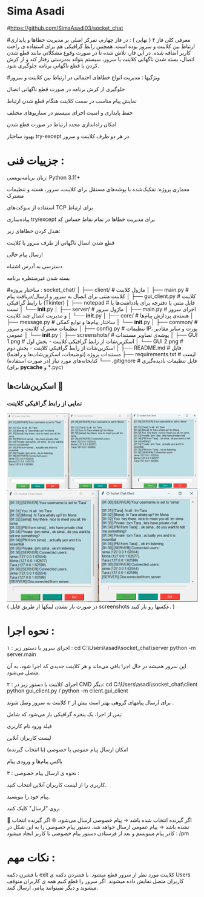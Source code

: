 # Sima Asadi
#https://github.com/SimaAsadi03/socket_chat

#معرفی کلی فاز ۴ ( نهایی ) :
در فاز چهارم، تمرکز اصلی بر مدیریت خطاها و پایداری ارتباط بین کلاینت و سرور بوده است. همچنین رابط گرافیکی هم برای استفاده ی راحت کاربر اضافه شده. در این فاز، تلاش شده تا در صورت وقوع مشکلاتی مانند قطع شدن اتصال، بسته شدن ناگهانی کلاینت یا سرور، سیستم بتواند به‌درستی رفتار کند و از کرش کردن یا قطع ناگهانی برنامه جلوگیری شود.

#ویژگیها :
مدیریت انواع خطاهای احتمالی در ارتباط بین کلاینت و سرور

جلوگیری از کرش برنامه در صورت قطع ناگهانی اتصال

نمایش پیام مناسب در سمت کلاینت هنگام قطع شدن ارتباط

حفظ پایداری و امنیت اجرای سیستم در سناریوهای مختلف

امکان راه‌اندازی مجدد ارتباط در صورت قطع شدن

بهبود ساختار try-except در هر دو طرف کلاینت و سرور

# جزییات فنی :
زبان برنامه‌نویسی: Python 3.11+

معماری پروژه: تفکیک‌شده با پوشه‌های مستقل برای کلاینت، سرور، هسته و تنظیمات مشترک

استفاده از سوکت‌های TCP برای ارتباط

پیاده‌سازی try/except برای مدیریت خطاها در تمام نقاط حساس کد

هندل کردن خطاهای زیر:

قطع شدن اتصال ناگهانی از طرف سرور یا کلاینت

ارسال پیام خالی

دسترسی به آدرس اشتباه

بسته شدن غیرمنتظره برنامه

#ساختار پروژه :
socket_chat/
│
├── client/                         # ماژول کلاینت
│   ├── main.py                     # کلاینت متنی برای اتصال به سرور و ارسال/دریافت پیام
│   ├── gui_client.py               # کلاینت با رابط گرافیکی (Tkinter)
│   ├── notepad                     # فایل متنی یا دفترچه برای یادداشت‌ها یا تست
│   └── __init__.py
│
├── server/                         # ماژول سرور
│   ├── main.py                     # اجرای سرور و مدیریت اتصال چند کلاینت
│   └── __init__.py
│
├── core/                           # هسته‌ی پردازش پیام‌ها
│   ├── message.py                  # ساختار پیام‌ها و توابع کمکی
│   └── __init__.py
│
├── common/                         # تنظیمات مشترک کلاینت و سرور
│   ├── config.py                   # تنظیمات IP، پورت و سایر مقادیر عمومی
│   └── __init__.py
│
├── screenshots/                    # پوشه‌ی تصاویر مستندات
│   ├── GUI 1.png                   # اسکرین‌شات از رابط گرافیکی کلاینت - بخش اول
│   └── GUI 2.png                   # اسکرین‌شات از رابط گرافیکی کلاینت - بخش دوم
│
├── README.md                       # فایل مستندات پروژه (توضیحات، اسکرین‌شات‌ها و راهنما)
├── requirements.txt                # لیست کتابخانه‌های مورد نیاز (در صورت استفاده)
└── .gitignore                      # فایل تنظیمات نادیده‌گیری (برای __pycache__ و *.pyc)

## اسکرین‌شات‌ها 📸

### نمایی از رابط گرافیکی کلاینت

![GUI 1](screenshots/GUI%201.png)
![GUI 2](screenshots/GUI%202.png)
( در صورت باز نشدن لینکها از طریق فایل screenshots عکسها رو باز کنید. )

# نحوه اجرا :

۱ : اجرای سرور با دستور زیر :
cd C:\Users\asadi\socket_chat\server
python -m server.main

 این سرور همیشه در حال اجرا باقی می‌ماند و هر کلاینت جدیدی که اجرا شود، به آن متصل می‌شود.
 
 ۲ : اجرای کلاینت با دستور زیر در CMD دیگر:
 cd C:\Users\asadi\socket_chat\client
 python gui_client.py /  python -m client.gui_client

 برای ارسال پیامهای گروهی بهتر است بیش از ۲ کلاینت به سرور وصل شوند .
 
 پس از اجرا، یک پنجره گرافیکی باز می‌شود که شامل:
 
 فیلد ورود نام کاربری

لیست کاربران آنلاین

امکان ارسال پیام عمومی یا خصوصی (با انتخاب گیرنده)

باکس پیام‌ها و ورودی پیام

۳ : نحوه ی ارسال پیام خصوصی :

کاربری را از لیست کاربران آنلاین انتخاب کنید.

پیام خود را بنویسید.

روی "ارسال" کلیک کنید.

👤 اگر گیرنده انتخاب شده باشد → پیام خصوصی ارسال می‌شود.
🌐 اگر گیرنده انتخاب نشده باشد → پیام عمومی ارسال خواهد شد.
دستور پیام خصوصی را به این شکل در کادر پیام مینویسم و بعد از فرستادن دستور پیام خصوصی با کاربر ایجاد میشود :
/pm <username> <message>


# نکات مهم :

با فشرن دکمه exit کلاینت مورد نظر از سرور قطع میشود.
با فشردن دکمه ی Users کاربران متصل نمایش داده میشوند.
اگر سرور را قطع کنیم همه ی کاربران متوقف میشوند و دیگر نمیتوانند پیامی ارسال کنند.

